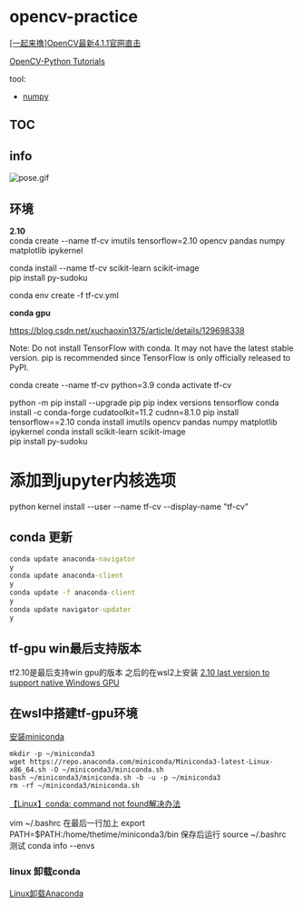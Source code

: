 # opencv-practice
[\[一起来撸\]OpenCV最新4.1.1官网直击](https://www.bilibili.com/video/BV1jJ411M7Bo)

[OpenCV-Python Tutorials](https://docs.opencv.org/master/d6/d00/tutorial_py_root.html)

tool:
- [numpy](https://numpy.org/devdocs/reference/index.html)

## TOC


## info

![pose.gif](./doc/pose1.gif)

## 环境
**2.10**  
conda create --name tf-cv imutils tensorflow=2.10 opencv pandas numpy matplotlib ipykernel

conda install --name tf-cv scikit-learn scikit-image  
pip install py-sudoku  

conda env create -f tf-cv.yml

**conda gpu**

https://blog.csdn.net/xuchaoxin1375/article/details/129698338

Note: Do not install TensorFlow with conda. It may not have the latest stable version. pip is recommended since TensorFlow is only officially released to PyPI.


conda create --name tf-cv python=3.9
conda activate tf-cv
<!-- conda search tensorflow -->
python -m pip install --upgrade pip
pip index versions tensorflow
conda install -c conda-forge cudatoolkit=11.2 cudnn=8.1.0
pip install tensorflow==2.10
conda install imutils opencv pandas numpy matplotlib ipykernel
conda install scikit-learn scikit-image  
pip install py-sudoku  

# 添加到jupyter内核选项
python kernel install --user --name tf-cv --display-name "tf-cv"


## conda 更新
```cmd
conda update anaconda-navigator
y
conda update anaconda-client
y
conda update -f anaconda-client
y
conda update navigator-updater
y
```

## tf-gpu win最后支持版本
tf2.10是最后支持win gpu的版本 之后的在wsl2上安装
[2.10 last version to support native Windows GPU](https://discuss.tensorflow.org/t/2-10-last-version-to-support-native-windows-gpu/12404)

## 在wsl中搭建tf-gpu环境

[安装miniconda](https://docs.conda.io/projects/miniconda/en/latest/)
```
mkdir -p ~/miniconda3
wget https://repo.anaconda.com/miniconda/Miniconda3-latest-Linux-x86_64.sh -O ~/miniconda3/miniconda.sh
bash ~/miniconda3/miniconda.sh -b -u -p ~/miniconda3
rm -rf ~/miniconda3/miniconda.sh

```

[【Linux】conda: command not found解决办法](https://blog.csdn.net/weixin_38705903/article/details/86533863)

vim ~/.bashrc
在最后一行加上
export PATH=$PATH:/home/thetime/miniconda3/bin
保存后运行
source ~/.bashrc
测试
conda info --envs


### linux 卸载conda
[Linux卸载Anaconda](https://blog.csdn.net/hang916/article/details/79530108)